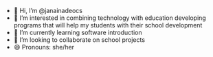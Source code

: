 - 👋 Hi, I’m @janainadeocs
- 👀 I’m interested in combining technology with education developing programs that will help my students with their school development
- 🌱 I’m currently learning software introduction
- 💞️ I’m looking to collaborate on school projects
- 😄 Pronouns: she/her
  
<!---
janainadeocs/janainadeocs is a ✨ special ✨ repository because its `README.md` (this file) appears on your GitHub profile.
You can click the Preview link to take a look at your changes.
--->
